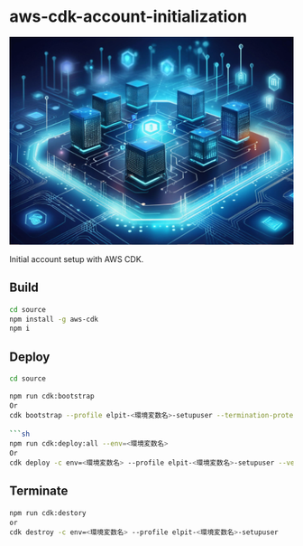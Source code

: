 # aws-cdk-account-initialization

![banner](banner.png)

Initial account setup with AWS CDK.

## Build

```sh
cd source
npm install -g aws-cdk
npm i
```

## Deploy

```sh
cd source
```

```sh
npm run cdk:bootstrap
Or
cdk bootstrap --profile elpit-<環境変数名>-setupuser --termination-protection true -c env=<環境変数名>

```sh
npm run cdk:deploy:all --env=<環境変数名>
Or
cdk deploy -c env=<環境変数名> --profile elpit-<環境変数名>-setupuser --version-reporting false --path-metadata false --asset-metadatafalsedeploy
```

## Terminate

```sh
npm run cdk:destory
or
cdk destroy -c env=<環境変数名> --profile elpit-<環境変数名>-setupuser
```
